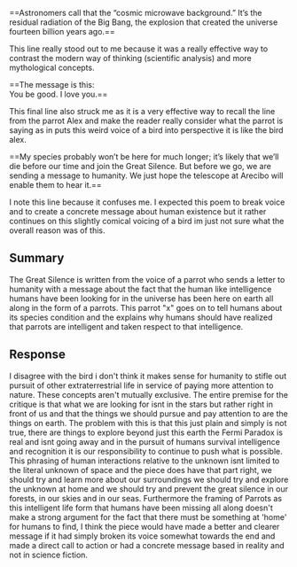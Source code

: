 ==Astronomers call that the “cosmic microwave background.” It’s the residual radiation of the Big Bang, the explosion that created the universe fourteen billion years ago.==

This line really stood out to me because it was a really effective way to contrast the modern way of thinking (scientific analysis) and more mythological concepts. 



==The message is this:  
You be good. I love you.==

This final line also struck me as it is a very effective way to recall the line from the parrot Alex and make the reader really consider what the parrot is saying as in puts this weird voice of a bird into perspective it is like the bird alex. 


==My species probably won’t be here for much longer; it’s likely that we’ll die before our time and join the Great Silence. But before we go, we are sending a message to humanity. We just hope the telescope at Arecibo will enable them to hear it.==

I note this line because it confuses me. I expected this poem to break voice and to create a concrete message about human existence but it rather continues on this slightly comical voicing of a bird im just not sure what the overall reason was of this.



## Summary 

The Great Silence is written from the voice of a parrot who sends a letter to humanity with a message about the fact that the human like intelligence humans have been looking for in the universe has been here on earth all along in the form of a parrots. This parrot "x" goes on to tell humans about its species condition and the explains why humans should have realized that parrots are intelligent and taken respect to that intelligence.  


## Response 

I disagree with the bird i don't think it makes sense for humanity to stifle out pursuit of other extraterrestrial life in service of paying more attention to nature. These concepts aren't mutually exclusive. The entire premise for the critique is that what we are looking for isnt in the stars but rather right in front of us and that the things we should pursue and pay attention to are the things on earth. The problem with this is that this just plain and simply is not true, there are things to explore beyond just this earth the Fermi Paradox is real and isnt going away and in the pursuit of humans survival intelligence and recognition it is our responsibility to continue to push what is possible. This phrasing of human interactions relative to the unknown isnt limited to the literal unknown of space and the piece does have that part right, we should try and learn more about our surroundings we should try and explore the unknown at home and we should try and prevent the great silence in our forests, in our skies and in our seas. Furthermore the framing of Parrots as this intelligent life form that humans have been missing all along doesn't make a strong argument for the fact that there must be something at 'home' for humans to find, I think the piece would have made a better and clearer message if it had simply broken its voice somewhat towards the end and made a direct call to action or had a concrete message based in reality and not in science fiction. 


